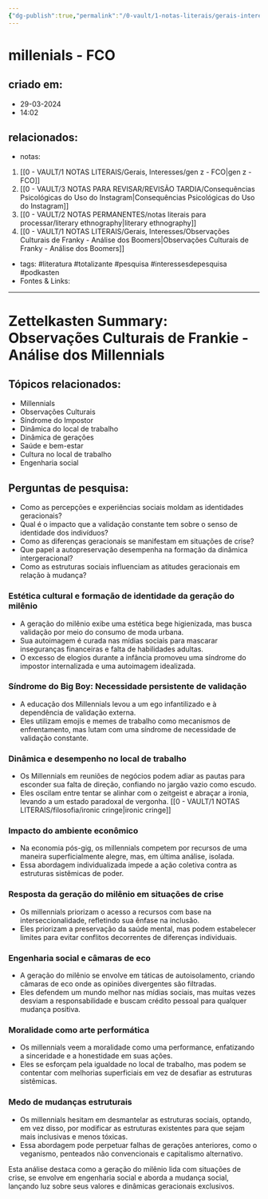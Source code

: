 ```yaml
---
{"dg-publish":true,"permalink":"/0-vault/1-notas-literais/gerais-interesses/observacoes-culturais-de-frankie-analise-dos-millennials/","tags":["literatura","totalizante","pesquisa","interessesdepesquisa","podkasten"],"dgHomeLink":true,"dgShowLocalGraph":true,"dgShowFileTree":true,"dgEnableSearch":true,"noteIcon":""}
---
```


# millenials - FCO

## criado em: 
- 29-03-2024
- 14:02
## relacionados:
- notas:
1. [[0 - VAULT/1 NOTAS LITERAIS/Gerais, Interesses/gen z - FCO\|gen z - FCO]]
2. [[0 - VAULT/3 NOTAS PARA REVISAR/REVISÃO TARDIA/Consequências Psicológicas do Uso do Instagram\|Consequências Psicológicas do Uso do Instagram]]
3. [[0 - VAULT/2 NOTAS PERMANENTES/notas literais para processar/literary ethnography\|literary ethnography]]
4. [[0 - VAULT/1 NOTAS LITERAIS/Gerais, Interesses/Observações Culturais de Franky - Análise dos Boomers\|Observações Culturais de Franky - Análise dos Boomers]]
- tags: #literatura #totalizante #pesquisa #interessesdepesquisa #podkasten 
- Fontes & Links: 
---

# Zettelkasten Summary: Observações Culturais de Frankie - Análise dos Millennials

## Tópicos relacionados:
- Millennials
- Observações Culturais
- Síndrome do Impostor
- Dinâmica do local de trabalho
- Dinâmica de gerações
- Saúde e bem-estar
- Cultura no local de trabalho
- Engenharia social

## Perguntas de pesquisa:
- Como as percepções e experiências sociais moldam as identidades geracionais?
- Qual é o impacto que a validação constante tem sobre o senso de identidade dos indivíduos?
- Como as diferenças geracionais se manifestam em situações de crise?
- Que papel a autopreservação desempenha na formação da dinâmica intergeracional?
- Como as estruturas sociais influenciam as atitudes geracionais em relação à mudança?

### Estética cultural e formação de identidade da geração do milênio
- A geração do milênio exibe uma estética bege higienizada, mas busca validação por meio do consumo de moda urbana.
- Sua autoimagem é curada nas mídias sociais para mascarar inseguranças financeiras e falta de habilidades adultas.
- O excesso de elogios durante a infância promoveu uma síndrome do impostor internalizada e uma autoimagem idealizada.

### Síndrome do Big Boy: Necessidade persistente de validação
- A educação dos Millennials levou a um ego infantilizado e à dependência de validação externa.
- Eles utilizam emojis e memes de trabalho como mecanismos de enfrentamento, mas lutam com uma síndrome de necessidade de validação constante.

### Dinâmica e desempenho no local de trabalho
- Os Millennials em reuniões de negócios podem adiar as pautas para esconder sua falta de direção, confiando no jargão vazio como escudo.
- Eles oscilam entre tentar se alinhar com o zeitgeist e abraçar a ironia, levando a um estado paradoxal de vergonha. [[0 - VAULT/1 NOTAS LITERAIS/filosofia/ironic cringe\|ironic cringe]]

### Impacto do ambiente econômico
- Na economia pós-gig, os millennials competem por recursos de uma maneira superficialmente alegre, mas, em última análise, isolada.
- Essa abordagem individualizada impede a ação coletiva contra as estruturas sistêmicas de poder.

### Resposta da geração do milênio em situações de crise
- Os millennials priorizam o acesso a recursos com base na interseccionalidade, refletindo sua ênfase na inclusão.
- Eles priorizam a preservação da saúde mental, mas podem estabelecer limites para evitar conflitos decorrentes de diferenças individuais.

### Engenharia social e câmaras de eco
- A geração do milênio se envolve em táticas de autoisolamento, criando câmaras de eco onde as opiniões divergentes são filtradas.
- Eles defendem um mundo melhor nas mídias sociais, mas muitas vezes desviam a responsabilidade e buscam crédito pessoal para qualquer mudança positiva.

### Moralidade como arte performática
- Os millennials veem a moralidade como uma performance, enfatizando a sinceridade e a honestidade em suas ações.
- Eles se esforçam pela igualdade no local de trabalho, mas podem se contentar com melhorias superficiais em vez de desafiar as estruturas sistêmicas.

### Medo de mudanças estruturais
- Os millennials hesitam em desmantelar as estruturas sociais, optando, em vez disso, por modificar as estruturas existentes para que sejam mais inclusivas e menos tóxicas.
- Essa abordagem pode perpetuar falhas de gerações anteriores, como o veganismo, penteados não convencionais e capitalismo alternativo.

Esta análise destaca como a geração do milênio lida com situações de crise, se envolve em engenharia social e aborda a mudança social, lançando luz sobre seus valores e dinâmicas geracionais exclusivos.

